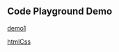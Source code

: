 ## Code Playground Demo

[demo1](./apps/demo/demo1/index.html)

[htmlCss](./apps/htmlCss/challengeConverse/index.html)
